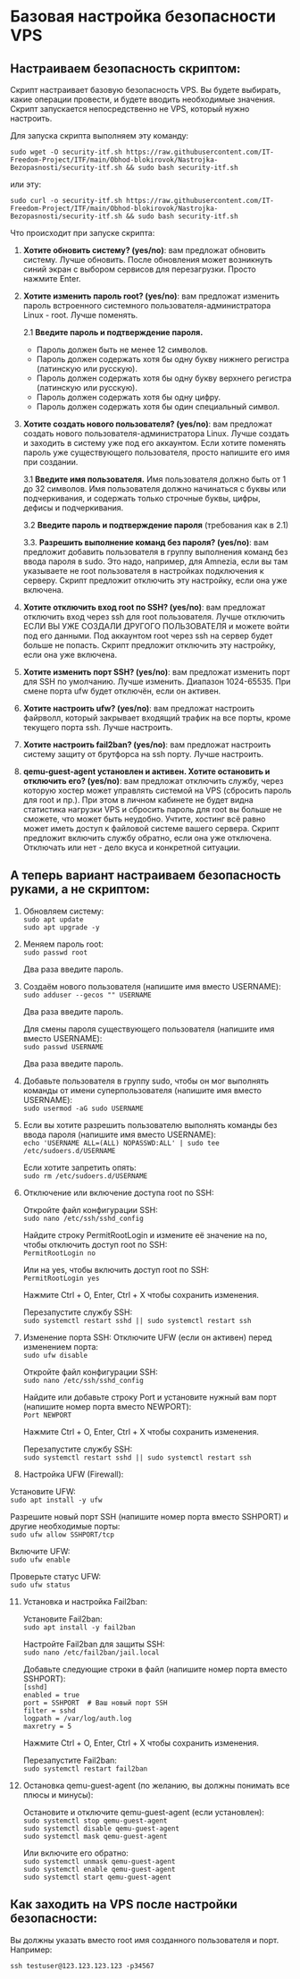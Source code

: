 # Базовая настройка безопасности VPS

## Настраиваем безопасность скриптом:

Скрипт настраивает базовую безопасность VPS. Вы будете выбирать, какие операции провести, и будете вводить необходимые значения. Скрипт запускается непосредственно не VPS, который нужно настроить.

Для запуска скрипта выполняем эту команду:

```sudo wget -O security-itf.sh https://raw.githubusercontent.com/IT-Freedom-Project/ITF/main/Obhod-blokirovok/Nastrojka-Bezopasnosti/security-itf.sh && sudo bash security-itf.sh```

или эту:

```sudo curl -o security-itf.sh https://raw.githubusercontent.com/IT-Freedom-Project/ITF/main/Obhod-blokirovok/Nastrojka-Bezopasnosti/security-itf.sh && sudo bash security-itf.sh```

Что происходит при запуске скрипта:

1. **Хотите обновить систему? (yes/no)**: вам предложат обновить систему. Лучше обновить. После обновления может возникнуть синий экран с выбором сервисов для перезагрузки. Просто нажмите Enter.

2. **Хотите изменить пароль root? (yes/no)**: вам предложат изменить пароль встроенного системного пользователя-администратора Linux - root. Лучше поменять.

   2.1 **Введите пароль и подтверждение пароля.**
   - Пароль должен быть не менее 12 символов.
   - Пароль должен содержать хотя бы одну букву нижнего регистра (латинскую или русскую).
   - Пароль должен содержать хотя бы одну букву верхнего регистра (латинскую или русскую).
   - Пароль должен содержать хотя бы одну цифру.
   - Пароль должен содержать хотя бы один специальный символ.

3. **Хотите создать нового пользователя? (yes/no)**:  вам предложат создать нового пользователя-администратора Linux. Лучше создать и заходить в систему уже под его аккаунтом. Если хотите поменять пароль уже существующего пользователя, просто напишите его имя при создании.

   3.1 **Введите имя пользователя.** Имя пользователя должно быть от 1 до 32 символов. Имя пользователя должно начинаться с буквы или подчеркивания, и содержать только строчные буквы, цифры, дефисы и подчеркивания.

   3.2 **Введите пароль и подтверждение пароля** (требования как в 2.1)

   3.3. **Разрешить выполнение команд без пароля? (yes/no)**: вам предложит добавить пользователя в группу выполнения команд без ввода пароля в sudo. Это надо, например, для Amnezia, если вы там указываете не root пользователя в настройках подключения к серверу. Скрипт предложит отключить эту настройку, если она уже включена.

4. **Хотите отключить вход root по SSH? (yes/no)**: вам предложат отключить вход через ssh для root пользователя. Лучше отключить ЕСЛИ ВЫ УЖЕ СОЗДАЛИ ДРУГОГО ПОЛЬЗОВАТЕЛЯ и можете войти под его данными. Под аккаунтом root через ssh на сервер будет больше не попасть. Скрипт предложит отключить эту настройку, если она уже включена.

5. **Хотите изменить порт SSH? (yes/no)**: вам предложат изменить порт для SSH по умолчанию. Лучше изменить. Диапазон 1024-65535. При смене порта ufw будет отключён, если он активен.

6. **Хотите настроить ufw? (yes/no)**: вам предложат настроить файрволл, который закрывает входящий трафик на все порты, кроме текущего порта ssh. Лучше настроить.

7. **Хотите настроить fail2ban? (yes/no)**: вам предложат настроить систему защиту от брутфорса на ssh порту. Лучше настроить.

8. **qemu-guest-agent установлен и активен. Хотите остановить и отключить его? (yes/no)**: вам предложат отключить службу, через которую хостер может управлять системой на VPS (сбросить пароль для root и пр.). При этом в личном кабинете не будет видна статистика нагрузки VPS и сбросить пароль для root вы больше не сможете, что может быть неудобно. Учтите, хостинг всё равно может иметь доступ к файловой системе вашего сервера. Скрипт предложит включить службу обратно, если она уже отключена. Отключать или нет - дело вкуса и конкретной ситуации.


## А теперь вариант настраиваем безопасность руками, а не скриптом:

1. Обновляем систему:\
```sudo apt update``` \
```sudo apt upgrade -y```

2. Меняем пароль root:\
```sudo passwd root```

   Два раза введите пароль.

4. Создаём нового пользователя (напишите имя вместо USERNAME):\
```sudo adduser --gecos "" USERNAME```

   Два раза введите пароль.

   Для смены пароля существующего пользователя (напишите имя вместо USERNAME):\
   ```sudo passwd USERNAME```
   
   Два раза введите пароль.

6. Добавьте пользователя в группу sudo, чтобы он мог выполнять команды от имени суперпользователя (напишите имя вместо USERNAME):\
```sudo usermod -aG sudo USERNAME```

7. Если вы хотите разрешить пользователю выполнять команды без ввода пароля (напишите имя вместо USERNAME):\
```echo 'USERNAME ALL=(ALL) NOPASSWD:ALL' | sudo tee /etc/sudoers.d/USERNAME```

   Если хотите запретить опять:\
   ```sudo rm /etc/sudoers.d/USERNAME```

8. Отключение или включение доступа root по SSH:

   Откройте файл конфигурации SSH:\
   ```sudo nano /etc/ssh/sshd_config```

   Найдите строку PermitRootLogin и измените её значение на no, чтобы отключить доступ root по SSH:\
   ```PermitRootLogin no```

   Или на yes, чтобы включить доступ root по SSH:\
   ```PermitRootLogin yes```

   Нажмите Ctrl + O, Enter, Ctrl + X чтобы сохранить изменения.

   Перезапустите службу SSH:\
   ```sudo systemctl restart sshd || sudo systemctl restart ssh```

9. Изменение порта SSH:
   Отключите UFW (если он активен) перед изменением порта:\
   ```sudo ufw disable```

   Откройте файл конфигурации SSH:\
   ```sudo nano /etc/ssh/sshd_config```

   Найдите или добавьте строку Port и установите нужный вам порт (напишите номер порта вместо NEWPORT):\
   ```Port NEWPORT```

   Нажмите Ctrl + O, Enter, Ctrl + X чтобы сохранить изменения.
   
   Перезапустите службу SSH: \
   ```sudo systemctl restart sshd || sudo systemctl restart ssh```

10. Настройка UFW (Firewall):
   
   Установите UFW:\
   ```sudo apt install -y ufw```
   
   Разрешите новый порт SSH (напишите номер порта вместо SSHPORT) и другие необходимые порты:\
   ```sudo ufw allow SSHPORT/tcp```
   
   Включите UFW:\
   ```sudo ufw enable```

   Проверьте статус UFW:\
   ```sudo ufw status```
   
11. Установка и настройка Fail2ban:
    
    Установите Fail2ban:\
    ```sudo apt install -y fail2ban```

    Настройте Fail2ban для защиты SSH:\
    ```sudo nano /etc/fail2ban/jail.local```

    Добавьте следующие строки в файл (напишите номер порта вместо SSHPORT):\
    ```[sshd]```\
    ```enabled = true```\
    ```port = SSHPORT  # Ваш новый порт SSH```\
    ```filter = sshd```\
    ```logpath = /var/log/auth.log```\
    ```maxretry = 5``` 

    Нажмите Ctrl + O, Enter, Ctrl + X чтобы сохранить изменения.

    Перезапустите Fail2ban:\
    ```sudo systemctl restart fail2ban```

12. Остановка qemu-guest-agent (по желанию, вы должны понимать все плюсы и минусы):
    
    Остановите и отключите qemu-guest-agent (если установлен):\
    ```sudo systemctl stop qemu-guest-agent```\
    ```sudo systemctl disable qemu-guest-agent```\
    ```sudo systemctl mask qemu-guest-agent```
    
    Или включите его обратно:\
    ```sudo systemctl unmask qemu-guest-agent```\
    ```sudo systemctl enable qemu-guest-agent```\
    ```sudo systemctl start qemu-guest-agent```
    
  ## Как заходить на VPS после настройки безопасности:

 Вы должны указать вместо root имя созданного пользователя и порт. Например:
 
```ssh testuser@123.123.123.123 -p34567```

  
